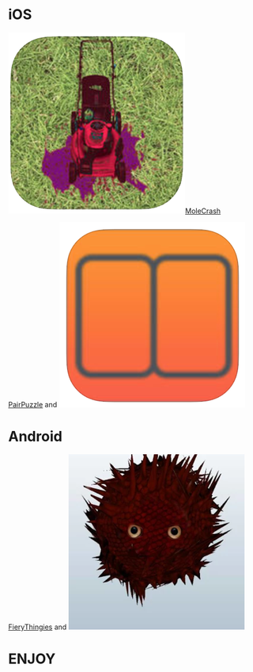 

# iOS

[<img src="images/molecrash.png">MoleCrash](https://itunes.apple.com/us/app/alien-mole-crash/id1006183231?mt=8)

[PairPuzzle](https://itunes.apple.com/us/app/pairpuzzle/id945584685?mt=8) and ![Image](images/pairpuzzle.png)

# Android

[FieryThingies](https://play.google.com/store/apps/details?id=com.fierythingies) and ![Image](images/fierythingies.png)

# ENJOY
